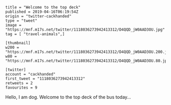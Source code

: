 ```
title = "Welcome to the top deck"
published = 2019-04-16T06:19:54Z
origin = "twitter-cackhanded"
type = "tweet"
image = "https://mnf.m17s.net/twitter/1118036273942413312/D4QQD_jW0AAD3OU.jpg"
tag = [ "travel-animals",]

[thumbnail]
w200 = "https://mnf.m17s.net/twitter/1118036273942413312/D4QQD_jW0AAD3OU.200.jpg"
w80 = "https://mnf.m17s.net/twitter/1118036273942413312/D4QQD_jW0AAD3OU.80.jpg"

[twitter]
account = "cackhanded"
first_tweet = "1118036273942413312"
retweets = 2
favourites = 9
```

Hello, I am dog. Welcome to the top deck of the bus today…

<p class='image'><img src='https://mnf.m17s.net/twitter/1118036273942413312/D4QQD_jW0AAD3OU.jpg' alt=''></p>

